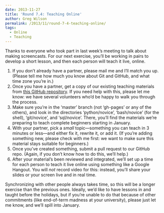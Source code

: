 ```yaml
---
date: 2013-11-27
title: 'Round 7.4: Teaching Online'
author: Greg Wilson
permalink: /2013/11/round-7-4-teaching-online/
tags:
  - Online
  - Teaching
---
```

Thanks to everyone who took part in last week&#8217;s meeting to talk about making screencasts. For our next exercise, you&#8217;ll be working in pairs to develop a short lesson, and then each person will teach it live, online.

1.  If you don&#8217;t already have a partner, please mail me and I&#8217;ll match you up. (Please tell me how much you know about Git and GitHub, and what time zone you&#8217;re in.)
2.  Once you have a partner, get a copy of our existing teaching materials from [this GitHub repository][1]. If you need help with this, please let me know: we have several volunteers who&#8217;d be happy to walk you through the process.
3.  Make sure you&#8217;re in the &#8216;master&#8217; branch (not &#8216;gh-pages&#8217; or any of the others), and look in the directories &#8216;python/novice&#8217;, &#8216;bash/novice&#8217; (for the shell), &#8216;git/novice&#8217;, and &#8216;sql/novice&#8217;. There, you&#8217;ll find the materials we&#8217;re preparing to teach complete beginners starting in January.
4.  With your partner, pick a *small* topic—something you can teach in 3 minutes or less—and either fix it, rewrite it, or add it. (If you&#8217;re adding something new, please check with me first: we want to make sure this material stays suitable for beginners.)
5.  Once you&#8217;ve created something, submit a pull request to our GitHub repo. (Again, if you don&#8217;t know how to do this, we&#8217;ll help.)
6.  After your material&#8217;s been reviewed and integrated, we&#8217;ll set up a time for each person to teach it live online using something like a Google Hangout. You will *not* record video for this: instead, you&#8217;ll share your slides or your screen live and in real time.

Synchronizing with other people always takes time, so this will be a longer exercise than the previous ones. Ideally, we&#8217;d like to have lessons in and taught before the holidays, but if you&#8217;re unable to do that because of other commitments (like end-of-term madness at your university), please just let me know, and we&#8217;ll spill into January.

&nbsp;

 [1]: https://github.com/swcarpentry/bc/
